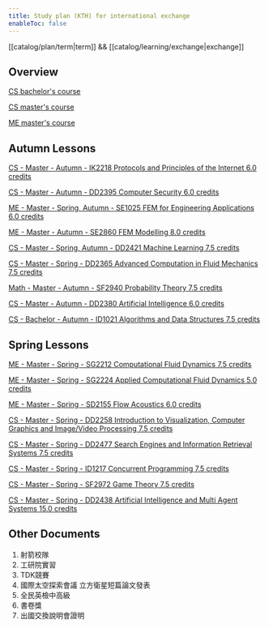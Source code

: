 ```yaml
---
title: Study plan (KTH) for international exchange
enableToc: false
---
```

[[catalog/plan/term|term]] && [[catalog/learning/exchange|exchange]]

## Overview

[CS bachelor's course](https://www.kth.se/en/studies/bachelor/information-communication-technology/courses-for-information-and-communication-technology-1.878076)

[CS master's course](https://www.kth.se/en/studies/master/computer-science/courses-computer-science-1.502267)

[ME master's course](https://www.kth.se/en/studies/master/engineering-mechanics/courses-engineering-mechanics-1.268705)

## Autumn Lessons

[CS - Master - Autumn - IK2218 Protocols and Principles of the Internet 6.0 credits](https://www.kth.se/student/kurser/kurs/IK2218?l=en)

[CS - Master - Autumn - DD2395 Computer Security 6.0 credits](https://www.kth.se/student/kurser/kurs/DD2395?l=en)

[ME - Master - Spring, Autumn - SE1025 FEM for Engineering Applications 6.0 credits](https://www.kth.se/student/kurser/kurs/SE1025?l=en)

[ME - Master - Autumn - SE2860 FEM Modelling 8.0 credits](https://www.kth.se/student/kurser/kurs/SE2860?l=en)

[CS - Master - Spring, Autumn - DD2421 Machine Learning 7.5 credits](https://www.kth.se/student/kurser/kurs/DD2421?l=en)

[CS - Master - Spring - DD2365 Advanced Computation in Fluid Mechanics 7.5 credits](https://www.kth.se/student/kurser/kurs/DD2365?l=en)

[Math - Master - Autumn - SF2940 Probability Theory 7.5 credits](https://www.kth.se/student/kurser/kurs/SF2940?l=en)

[CS - Master - Autumn - DD2380 Artificial Intelligence 6.0 credits](https://www.kth.se/student/kurser/kurs/DD2380?l=en)

[CS - Bachelor - Autumn - ID1021 Algorithms and Data Structures 7.5 credits](https://www.kth.se/student/kurser/kurs/ID1021?l=en)

## Spring Lessons

[ME - Master - Spring - SG2212 Computational Fluid Dynamics 7.5 credits](https://www.kth.se/student/kurser/kurs/SG2212?l=en)

[ME - Master - Spring - SG2224 Applied Computational Fluid Dynamics 5.0 credits](https://www.kth.se/student/kurser/kurs/SG2224?l=en)

[ME - Master - Spring - SD2155 Flow Acoustics 6.0 credits](https://www.kth.se/student/kurser/kurs/SD2155?l=en)

[CS - Master - Spring - DD2258 Introduction to Visualization, Computer Graphics and Image/Video Processing 7.5 credits](https://www.kth.se/student/kurser/kurs/DD2258?l=en)

[CS - Master - Spring - DD2477 Search Engines and Information Retrieval Systems 7.5 credits](https:///www.kth.se/student/kurser/kurs/DD2477?l=en)

[CS - Master - Spring - ID1217 Concurrent Programming 7.5 credits](https://www.kth.se/student/kurser/kurs/ID1217?l=en)

[CS - Master - Spring - SF2972 Game Theory 7.5 credits](https://www.kth.se/student/kurser/kurs/SF2972?l=en)

[CS - Master - Spring - DD2438 Artificial Intelligence and Multi Agent Systems 15.0 credits](https://www.kth.se/student/kurser/kurs/DD2438?l=en)

## Other Documents

1. 射箭校隊
2. 工研院實習
3. TDK競賽
4. 國際太空探索會議 立方衛星短篇論文發表
5. 全民英檢中高級
6. 書卷獎
7. 出國交換說明會證明
